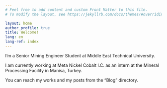 ```yaml
---
# Feel free to add content and custom Front Matter to this file.
# To modify the layout, see https://jekyllrb.com/docs/themes/#overriding-theme-defaults

layout: home
author_profile: true
title: Welcome!
lang: en
lang-ref: index
---
```



I’m a Senior Mining Engineer Student at Middle East Technical University.

I am currently working at Meta Nickel Cobalt I.C. as an intern at the Mineral Processing Facility in Manisa, Turkey.

You can reach my works and my posts from the “Blog” directory.
